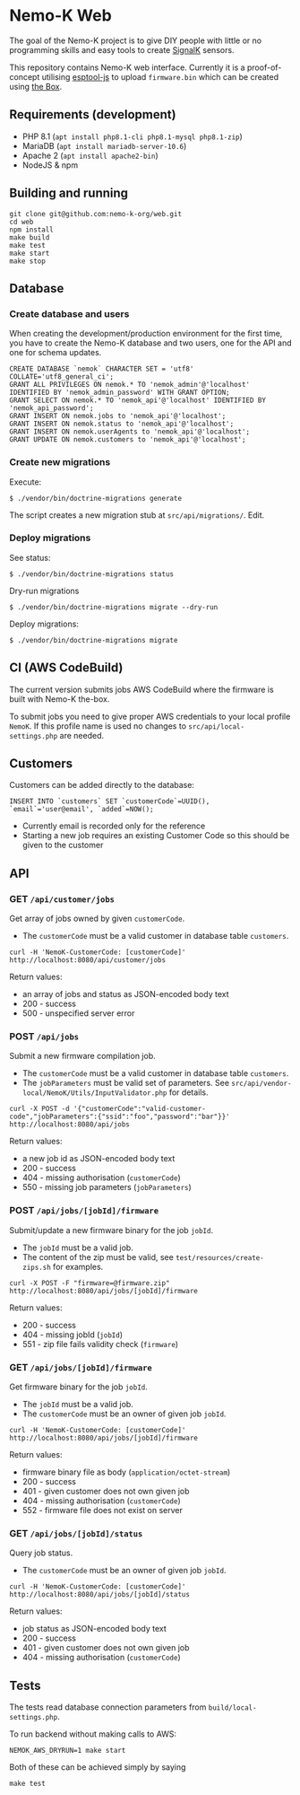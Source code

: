 # Nemo-K Web

The goal of the Nemo-K project is to give DIY people with little or no
programming skills and easy tools to create [SignalK](http://signalk.org/)
sensors.

This repository contains Nemo-K web interface. Currently it is a proof-of-concept
utilising [esptool-js](https://www.npmjs.com/package/esptool-js) to upload
`firmware.bin` which can be created using [the Box](https://github.com/nemo-k-org/the-box).

## Requirements (development)

* PHP 8.1 (`apt install php8.1-cli php8.1-mysql php8.1-zip`)
* MariaDB (`apt install mariadb-server-10.6`)
* Apache 2 (`apt install apache2-bin`)
* NodeJS & npm

## Building and running

```
git clone git@github.com:nemo-k-org/web.git
cd web
npm install
make build
make test
make start
make stop
```

## Database

### Create database and users

When creating the development/production environment for the first time, you have to create
the Nemo-K database and two users, one for the API and one for schema updates.

```
CREATE DATABASE `nemok` CHARACTER SET = 'utf8' COLLATE='utf8_general_ci';
GRANT ALL PRIVILEGES ON nemok.* TO 'nemok_admin'@'localhost' IDENTIFIED BY 'nemok_admin_password' WITH GRANT OPTION;
GRANT SELECT ON nemok.* TO 'nemok_api'@'localhost' IDENTIFIED BY 'nemok_api_password';
GRANT INSERT ON nemok.jobs to 'nemok_api'@'localhost';
GRANT INSERT ON nemok.status to 'nemok_api'@'localhost';
GRANT INSERT ON nemok.userAgents to 'nemok_api'@'localhost';
GRANT UPDATE ON nemok.customers to 'nemok_api'@'localhost';
```

### Create new migrations

Execute:

`$ ./vendor/bin/doctrine-migrations generate`

The script creates a new migration stub at `src/api/migrations/`. Edit.

### Deploy migrations

See status:

`$ ./vendor/bin/doctrine-migrations status`

Dry-run migrations

`$ ./vendor/bin/doctrine-migrations migrate --dry-run`

Deploy migrations:

`$ ./vendor/bin/doctrine-migrations migrate`

## CI (AWS CodeBuild)

The current version submits jobs AWS CodeBuild where the firmware is built with Nemo-K
the-box.

To submit jobs you need to give proper AWS credentials to your local profile
`NemoK`. If this profile name is used no changes to `src/api/local-settings.php`
are needed.

## Customers

Customers can be added directly to the database:

``INSERT INTO `customers` SET `customerCode`=UUID(), `email`='user@email', `added`=NOW();``

* Currently email is recorded only for the reference
* Starting a new job requires an existing Customer Code so this should be given to the customer

## API

### GET `/api/customer/jobs`

Get array of jobs owned by given `customerCode`.
* The `customerCode` must be a valid customer in database table `customers`.

`curl -H 'NemoK-CustomerCode: [customerCode]' http://localhost:8080/api/customer/jobs`

Return values:
* an array of jobs and status as JSON-encoded body text
* 200 - success
* 500 - unspecified server error

### POST `/api/jobs`

Submit a new firmware compilation job.
* The `customerCode` must be a valid customer in database table `customers`.
* The `jobParameters` must be valid set of parameters. See `src/api/vendor-local/NemoK/Utils/InputValidator.php`
  for details.

`curl -X POST -d '{"customerCode":"valid-customer-code","jobParameters":{"ssid":"foo","password":"bar"}}' http://localhost:8080/api/jobs`

Return values:
* a new job id as JSON-encoded body text
* 200 - success
* 404 - missing authorisation (`customerCode`)
* 550 - missing job parameters (`jobParameters`)

### POST `/api/jobs/[jobId]/firmware`

Submit/update a new firmware binary for the job `jobId`.
* The `jobId` must be a valid job.
* The content of the zip must be valid, see `test/resources/create-zips.sh` for examples.

`curl -X POST -F "firmware=@firmware.zip" http://localhost:8080/api/jobs/[jobId]/firmware`

Return values:
* 200 - success
* 404 - missing jobId (`jobId`)
* 551 - zip file fails validity check (`firmware`)

### GET  `/api/jobs/[jobId]/firmware`

Get firmware binary for the job `jobId`.
* The `jobId` must be a valid job.
* The `customerCode` must be an owner of given job `jobId`.

`curl -H 'NemoK-CustomerCode: [customerCode]' http://localhost:8080/api/jobs/[jobId]/firmware`

Return values:
* firmware binary file as body (`application/octet-stream`)
* 200 - success
* 401 - given customer does not own given job
* 404 - missing authorisation (`customerCode`)
* 552 - firmware file does not exist on server

### GET `/api/jobs/[jobId]/status`

Query job status.
* The `customerCode` must be an owner of given job `jobId`.

`curl -H 'NemoK-CustomerCode: [customerCode]' http://localhost:8080/api/jobs/[jobId]/status`

Return values:
* job status as JSON-encoded body text
* 200 - success
* 401 - given customer does not own given job
* 404 - missing authorisation (`customerCode`)

## Tests

The tests read database connection parameters from `build/local-settings.php`.

To run backend without making calls to AWS:

`NEMOK_AWS_DRYRUN=1 make start`

Both of these can be achieved simply by saying

`make test`
